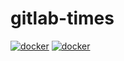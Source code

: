 # gitlab-times

[![docker](https://img.shields.io/docker/pulls/scdcompany/gitlab-time-back)](https://hub.docker.com/repository/docker/scdcompany/gitlab-time-back) [![docker](https://img.shields.io/docker/pulls/scdcompany/gitlab-time-front)](https://hub.docker.com/repository/docker/scdcompany/gitlab-time-front)

